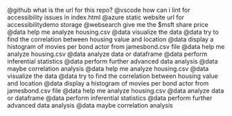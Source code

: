 @github what is the url for this repo?
@vscode how can i lint for accessibility issues in index.html
@azure static website url for accessibilitydemo storage
@websearch give me the $msft share price
@data help me analyze housing.csv
@data visualize the data
@data try to find the correlation between housing value and location
@data display a histogram of movies per bond actor from jamesbond.csv file
@data help me analyze housing.csv
@data analyze data or dataframe
@data perform inferential statistics
@data perform further advanced data analysis
@data maybe correlation analysis
@data help me analyze housing.csv
@data visualize the data
@data try to find the correlation between housing value and location
@data display a histogram of movies per bond actor from jamesbond.csv file
@data help me analyze housing.csv
@data analyze data or dataframe
@data perform inferential statistics
@data perform further advanced data analysis
@data maybe correlation analysis
